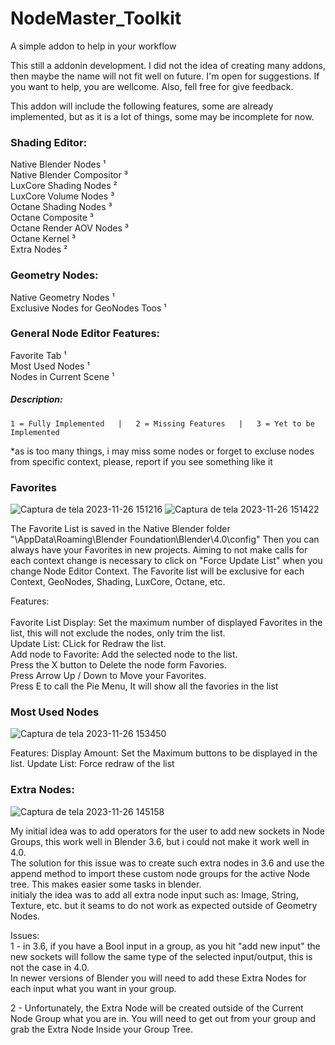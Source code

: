 # NodeMaster_Toolkit
A simple addon to help in your workflow


This still a addonin development. I did not the idea of creating many addons, then maybe the name will not fit well on future. I'm open for suggestions.
If you want to help, you are wellcome. Also, fell free for give feedback.

This addon will include the following features, some are already implemented, but as it is a lot of things, some may be incomplete for now.

  ### Shading Editor:
  Native Blender Nodes ¹ <br>
  Native Blender Compositor ³ <br>
  LuxCore Shading Nodes ² <br>
  LuxCore Volume Nodes ³ <br>
  Octane Shading Nodes ³ <br>
  Octane Composite ³ <br>
  Octane Render AOV Nodes ³ <br>
  Octane Kernel ³   <br>
  Extra Nodes ² <br>
  ### Geometry Nodes: <br>
  Native Geometry Nodes ¹ <br>
  Exclusive Nodes for GeoNodes Toos ¹ <br>

### General Node Editor Features:
  Favorite Tab ¹ <br>
  Most Used Nodes ¹ <br> 
  Nodes in Current Scene ¹ <br>

  ##### Description:
    1 = Fully Implemented   |   2 = Missing Features   |   3 = Yet to be Implemented

*as is too many things, i may miss some nodes or forget to excluse nodes from specific context, please, report if you see something like it

### Favorites

  ![Captura de tela 2023-11-26 151216](https://github.com/r-kez/NodeMaster_Toolkit/assets/150207615/31d85ed4-f752-4788-b5be-2a4a862cb446)
  ![Captura de tela 2023-11-26 151422](https://github.com/r-kez/NodeMaster_Toolkit/assets/150207615/20a417c9-f9c4-447b-bf8c-551a0bb28376)

  The Favorite List is saved in the Native Blender folder "\AppData\Roaming\Blender Foundation\Blender\4.0\config"
  Then you can always have your Favorites in new projects.
  Aiming to not make calls for each context change is necessary to click on "Force Update List" when you change Node Editor Context.
  The Favorite list will be exclusive for each Context, GeoNodes, Shading, LuxCore, Octane, etc.

  Features:<br><br>
  Favorite List Display: Set the maximum number of displayed Favorites in the list, this will not exclude the nodes, only trim the list.<br>
  Update List: CLick for Redraw the list.<br>
  Add node to Favorite: Add the selected node to the list.<br>
  Press the X button to Delete the node form Favories.<br>
  Press Arrow Up / Down to Move your Favorites.<br>
  Press E to call the Pie Menu, It will show all the favories in the list<br>

### Most Used Nodes
![Captura de tela 2023-11-26 153450](https://github.com/r-kez/NodeMaster_Toolkit/assets/150207615/3dac1846-c2d9-43a9-9038-70963bcace13)

Features:
  Display Amount: Set the Maximum buttons to be displayed in the list.
  Update List: Force redraw of the list

### Extra Nodes:
  ![Captura de tela 2023-11-26 145158](https://github.com/r-kez/NodeMaster_Toolkit/assets/150207615/a38ea70a-9b3a-43f9-91dc-f05839f90eb2)

  My initial idea was to add operators for the user to add new sockets in Node Groups, this work well in Blender 3.6, but i could not make it work well in 4.0.<br>
  The solution for this issue was to create such extra nodes in 3.6 and use the append method to import these custom node groups for the active Node tree. This makes easier some tasks in blender.<br>
  initialy the idea was to add all extra node input such as: Image, String, Texture, etc. but it seams to do not work as expected outside of Geometry Nodes.

  Issues:<br>
  1 - in 3.6, if you have a Bool input in a group, as you hit "add new input" the new sockets will follow the same type of the selected input/output, this is not the case in 4.0. <br>
  In newer versions of Blender you will need to add these Extra Nodes for each input what you want in your group.<br>

  2 - Unfortunately, the Extra Node will be created outside of the Current Node Group what you are in. You will need to get out from your group and grab the Extra Node Inside your Group Tree.
